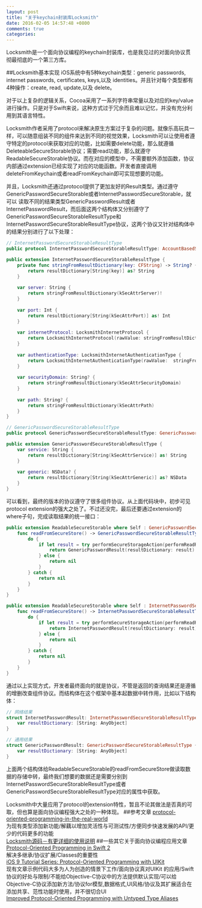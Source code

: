 ```yaml
---
layout: post
title: "关于keychain封装库Locksmith"
date: 2016-02-05 14:57:48 +0800
comments: true
categories: 
---
```

Locksmith是一个面向协议编程的keychain封装库，也是我见过的对面向协议贯彻最彻底的一个第三方库。<br>

##Locksmith基本实现
iOS系统中有5种keychain类型：generic passwords, internet passwords, certificates, keys,以及 identities。并且针对每个类型都有4种操作：create, read, update,以及 delete。<br>

对于以上复杂的逻辑关系，Cocoa采用了一系列字符串常量以及对应的key/value进行操作。只是对于Swift来说，这种方式过于冗余而且难以记忆，并没有充分利用到其语言特性。<br>

Locksmith作者采用了protocol来解决原生方案过于复杂的问题。就像乐高玩具一样，可以随意组装不同的组件来达到不同的视觉效果，Locksmith可以让使用者遵守特定的protocol来获取对应的功能，比如需要delete功能，那么就遵循DeleteableSecureStorable协议；需要read功能，那么就遵守ReadableSecureStorable协议。而在对应的模型中，不需要额外添加函数，协议内部通过extension已经实现了对应的功能函数。开发者直接调用deleteFromKeychain或者readFromKeychain即可实现想要的功能。
<!--more-->
并且，Locksmith还通过protocol提供了更加友好的Result类型。通过遵守GenericPasswordSecureStorable或者InternetPasswordSecureStorable，就可以
读取不同的结果类型GenericPasswordResult或者InternetPasswordResult，而后面这两个结构体又分别遵守了GenericPasswordSecureStorableResultType和InternetPasswordSecureStorableResultType协议，这两个协议又针对结构体中的结果分别进行了以下处理：

```swift
// InternetPasswordSecureStorableResultType
public protocol InternetPasswordSecureStorableResultType: AccountBasedSecureStorableResultType, DescribableSecureStorableResultType, CommentableSecureStorableResultType, CreatorDesignatableSecureStorableResultType, TypeDesignatableSecureStorableResultType, IsInvisibleAssignableSecureStorableResultType, IsNegativeAssignableSecureStorableResultType {}

public extension InternetPasswordSecureStorableResultType {
    private func stringFromResultDictionary(key: CFString) -> String? {
        return resultDictionary[String(key)] as? String
    }
    
    var server: String {
        return stringFromResultDictionary(kSecAttrServer)!
    }
    
    var port: Int {
        return resultDictionary[String(kSecAttrPort)] as! Int
    }
    
    var internetProtocol: LocksmithInternetProtocol {
        return LocksmithInternetProtocol(rawValue: stringFromResultDictionary(kSecAttrProtocol)!)!
    }
    
    var authenticationType: LocksmithInternetAuthenticationType {
        return LocksmithInternetAuthenticationType(rawValue:  stringFromResultDictionary(kSecAttrAuthenticationType)!)!
    }
    
    var securityDomain: String? {
        return stringFromResultDictionary(kSecAttrSecurityDomain)
    }
    
    var path: String? {
        return stringFromResultDictionary(kSecAttrPath)
    }
}

// GenericPasswordSecureStorableResultType
public protocol GenericPasswordSecureStorableResultType: GenericPasswordSecureStorable, SecureStorableResultType, AccountBasedSecureStorableResultType, DescribableSecureStorableResultType, CommentableSecureStorableResultType, CreatorDesignatableSecureStorableResultType, LabellableSecureStorableResultType, TypeDesignatableSecureStorableResultType, IsInvisibleAssignableSecureStorableResultType, IsNegativeAssignableSecureStorableResultType {}

public extension GenericPasswordSecureStorableResultType {
    var service: String {
        return resultDictionary[String(kSecAttrService)] as! String
    }
    
    var generic: NSData? {
        return resultDictionary[String(kSecAttrGeneric)] as? NSData
    }
}
```
可以看到，最终的版本的协议遵守了很多组件协议。从上面代码块中，初步可见protocol extension的强大之处了。不过还没完，最后还要通过extension的where子句，完成读取结果的统一接口：

```swift
public extension ReadableSecureStorable where Self : GenericPasswordSecureStorable {
    func readFromSecureStore() -> GenericPasswordSecureStorableResultType? {
        do {
            if let result = try performSecureStorageAction(performReadRequestClosure, secureStoragePropertyDictionary: asReadableSecureStoragePropertyDictionary) {
                return GenericPasswordResult(resultDictionary: result)
            } else {
                return nil
            }
        } catch {
            return nil
        }
    }
}

public extension ReadableSecureStorable where Self : InternetPasswordSecureStorable {
    func readFromSecureStore() -> InternetPasswordSecureStorableResultType? {
        do {
            if let result = try performSecureStorageAction(performReadRequestClosure, secureStoragePropertyDictionary: asReadableSecureStoragePropertyDictionary) {
                return InternetPasswordResult(resultDictionary: result)
            } else {
                return nil
            }
        } catch {
            return nil
        }
    }
}
```
通过以上实现方式，开发者最终面向的就是协议，不管是返回的查询结果还是遵循的增删改查组件协议。而结构体在这个框架中基本起数据中转作用，比如以下结构体：

```swift
// 网络结果
struct InternetPasswordResult: InternetPasswordSecureStorableResultType {
    var resultDictionary: [String: AnyObject]
}

// 通用结果
struct GenericPasswordResult: GenericPasswordSecureStorableResultType {
    var resultDictionary: [String: AnyObject]
}
```
上面两个结构体给ReadableSecureStorable的readFromSecureStore做读取数据的存储中转，最终我们想要的数据还是需要分别到InternetPasswordSecureStorableResultType或者GenericPasswordSecureStorableResultType对应的属性中获取。<br>

Locksmith中大量应用了protocol的extension特性，暂且不论其做法是否真的可取，但也算是面向协议编程强大之处的一种体现。
##参考文章
[protocol-oriented-programming-in-the-real-world](http://matthewpalmer.net/blog/2015/08/30/protocol-oriented-programming-in-the-real-world/)<br>
为现有类型添加新功能/解藕以增加灵活性与可测试性/方便同步快速发展的API/更少的代码更多的功能<br>
[Locksmith源码－有更详细的使用说明](https://github.com/matthewpalmer/Locksmith)
##一些其它关于面向协议编程应用文章
[Protocol-Oriented Programming in Swift 2](http://code.tutsplus.com/tutorials/protocol-oriented-programming-in-swift-2--cms-24979)<br> 
解决多继承/协议扩展/Classes的重要性<br>
[iOS 9 Tutorial Series: Protocol-Oriented Programming with UIKit](http://www.captechconsulting.com/blogs/ios-9-tutorial-series-protocol-oriented-programming-with-uikit)<br> 
现有文章示例代码大多为人为创造的情景下工作/面向协议真对UIKit 的应用/Swift协议的好处与限制/不能给Objective-C协议中的方法提供默认实现/可以给Objective-C协议添加新方法/协议for模型,数据格式,UI风格/协议及其扩展适合在添加共享、范性功能时使用，并不很切合UI<br>
[Improved Protocol-Oriented Programming with Untyped Type Aliases](http://www.capitalone.io/blog/improved-protocol-oriented-programming-untyped-type-aliases/)<br>